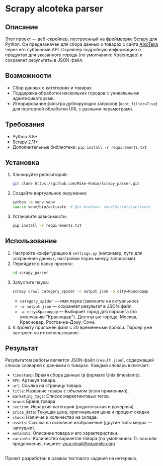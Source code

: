 # Scrapy alcoteka parser

## Описание
Этот проект — веб-скрейпер, построенный на фреймворке Scrapy для Python. Он предназначен для сбора данных о товарах с сайта [AlkoTeka](https://alkoteka.com) через его публичный API. Скрейпер подробную информацию о продуктах для указанного города (по умолчанию: Краснодар) и сохраняет результаты в JSON-файл.

## Возможности
- Сбор данных о категориях и товарах.
- Поддержка обработки нескольких городов с уникальными идентификаторами.
- Игнорирование фильтра дублирующих запросов (`dont_filter=True`) для повторной обработки URL с разными параметрами.

## Требования
- Python 3.8+
- Scrapy 2.11+
- Дополнительные библиотеки: `pip install -r requirements.txt`

## Установка
1. Клонируйте репозиторий:
   ```bash
   git clone https://github.com/Mike-Fomin/Scrapy_parser.git
   ```
2. Создайте виртуальное окружение:
   ```bash
   python -m venv venv
   source venv/bin/activate  # Для Windows: venv\Scripts\activate
   ```
3. Установите зависимости:
   ```bash
   pip install -r requirements.txt
   ```

## Использование
1. Настройте конфигурацию в `settings.py` (например, пути для сохранения данных, настройки паузы между запросами).
2. Перейдите в папку проекта:
   ```bash
   cd scrapy_parser
   ```
3. Запустите паука:
   ```bash
   scrapy crawl category_spider -o output.json -a city=Краснодар
   ```
   - `category_spider` — имя паука (замените на актуальное).
   - `-o output.json` — сохраняет результат в JSON-файл.
   - `-a city=Краснодар` — Выбирает город для парсинга (по умолчанию "Краснодар"). Достпуные города: Москва, Краснодар, Ростов-на-Дону, Сочи.
4. К проекту приложен файл с 20 временными прокси. Парсер уже настроен на их использование.
   
## Результат
Результатом работы является JSON-файл (`result.json`), содержащий список словарей с данными о товарах. Каждый словарь включает:
- `timestamp`: Время сбора данных (в формате Unix timestamp).
- `RPC`: Артикул товара.
- `url`: Ссылка на страницу товара.
- `title`: Название товара с объемом (если применимо).
- `marketing_tags`: Список маркетинговых тегов.
- `brand`: Бренд товара.
- `section`: Иерархия категорий (родительская и дочерняя).
- `price_data`: Текущая цена, оригинальная цена и процент скидки.
- `stock`: Наличие и количество на складе.
- `assets`: Ссылка на основное изображение (другие типы медиа — заглушки).
- `metadata`: Описание товара и его характеристики.
- `variants`: Количество вариантов товара (по умолчанию: 1).
осы или предложения, пишите: your.email@example.com
##
Проект разработан в рамках тестового задания на интервью.
